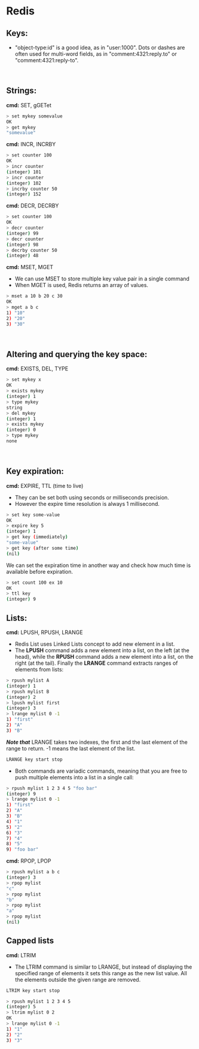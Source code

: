 # Redis
## Keys:
- "object-type:id" is a good idea, as in "user:1000". Dots or dashes are often used for multi-word fields, as in "comment:4321:reply.to" or "comment:4321:reply-to".

<br>

## Strings:

**cmd:** SET, gGETet
```bash
> set mykey somevalue
OK
> get mykey
"somevalue"
```

**cmd:** INCR, INCRBY
```bash
> set counter 100
OK
> incr counter
(integer) 101
> incr counter
(integer) 102
> incrby counter 50
(integer) 152
```

**cmd:** DECR, DECRBY
```bash
> set counter 100
OK
> decr counter
(integer) 99
> decr counter
(integer) 98
> decrby counter 50
(integer) 48
```

**cmd:** MSET, MGET
- We can use MSET to store multiple key value pair in a single command
- When MGET is used, Redis returns an array of values.
```bash
> mset a 10 b 20 c 30
OK
> mget a b c
1) "10"
2) "20"
3) "30"
```

<br>

## Altering and querying the key space:

**cmd:** EXISTS, DEL, TYPE
```bash
> set mykey x
OK
> exists mykey
(integer) 1
> type mykey
string
> del mykey
(integer) 1
> exists mykey
(integer) 0
> type mykey
none
```

<br>

## Key expiration:
**cmd:** EXPIRE, TTL (time to live)
- They can be set both using seconds or milliseconds precision.
- However the expire time resolution is always 1 millisecond.
```bash
> set key some-value
OK
> expire key 5
(integer) 1
> get key (immediately)
"some-value"
> get key (after some time)
(nil)
```
We can set the expiration time in another way and check how much time is available before expiration.
```bash
> set count 100 ex 10
OK
> ttl key
(integer) 9
```

## Lists:
**cmd:** LPUSH, RPUSH, LRANGE
- Redis List uses Linked Lists concept to add new element in a list. 
- The **LPUSH** command adds a new element into a list, on the left (at the head), while the **RPUSH** command adds a new element into a list, on the right (at the tail). Finally the **LRANGE** command extracts ranges of elements from lists:
```bash
> rpush mylist A
(integer) 1
> rpush mylist B
(integer) 2
> lpush mylist first
(integer) 3
> lrange mylist 0 -1
1) "first"
2) "A"
3) "B"
```
***Note that*** LRANGE takes two indexes, the first and the last element of the range to return. -1 means the last element of the list.
```bash
LRANGE key start stop
```
- Both commands are variadic commands, meaning that you are free to push multiple elements into a list in a single call:
```bash
> rpush mylist 1 2 3 4 5 "foo bar"
(integer) 9
> lrange mylist 0 -1
1) "first"
2) "A"
3) "B"
4) "1"
5) "2"
6) "3"
7) "4"
8) "5"
9) "foo bar"
```

**cmd:** RPOP, LPOP
```bash
> rpush mylist a b c
(integer) 3
> rpop mylist
"c"
> rpop mylist
"b"
> rpop mylist
"a"
> rpop mylist
(nil)
```

## Capped lists
**cmd:** LTRIM
- The LTRIM command is similar to LRANGE, but instead of displaying the specified range of elements it sets this range as the new list value. All the elements outside the given range are removed.
```bash
LTRIM key start stop

> rpush mylist 1 2 3 4 5
(integer) 5
> ltrim mylist 0 2
OK
> lrange mylist 0 -1
1) "1"
2) "2"
3) "3"
```
